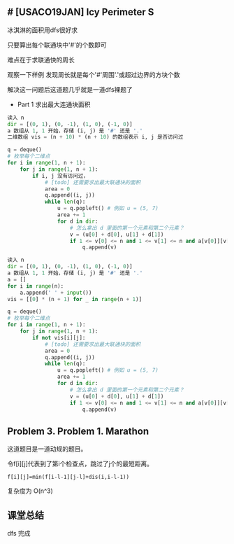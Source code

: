 ## # [USACO19JAN] Icy Perimeter S

冰淇淋的面积用dfs很好求

只要算出每个联通块中'#'的个数即可

难点在于求联通快的周长

观察一下样例 发现周长就是每个'#'周围'.'或超过边界的方块个数

解决这一问题后这道题几乎就是一道dfs裸题了

- Part 1 求出最大连通块面积

```py
读入 n
dir = [(0, 1), (0, -1), (1, 0), (-1, 0)]
a 数组从 1, 1 开始，存储 (i, j) 是 '#' 还是 '.'
二维数组 vis = (n + 10) * (n + 10) 的数组表示 i, j 是否访问过

q = deque()
# 枚举每个二维点
for i in range(1, n + 1):
    for j in range(1, n + 1):
        if i, j 没有访问过，
            # [todo] 还需要求出最大联通块的面积
            area = 0
            q.append((i, j))
            while len(q):
                u = q.popleft() # 例如 u = (5, 7)
                area += 1
                for d in dir:
                    # 怎么拿出 d 里面的第一个元素和第二个元素？
                    v = (u[0] + d[0], u[1] + d[1])
                    if 1 <= v[0] <= n and 1 <= v[1] <= n and a[v[0]][v[1]] == '#' and not vis[v[0]][v[1]]:
                        q.append(v)
```

```py
读入 n
dir = [(0, 1), (0, -1), (1, 0), (-1, 0)]
a 数组从 1, 1 开始，存储 (i, j) 是 '#' 还是 '.'
a = []
for i in range(n):
    a.append(' ' + input())
vis = [[0] * (n + 1) for _ in range(n + 1)]

q = deque()
# 枚举每个二维点
for i in range(1, n + 1):
    for j in range(1, n + 1):
        if not vis[i][j]:
            # [todo] 还需要求出最大联通块的面积
            area = 0
            q.append((i, j))
            while len(q):
                u = q.popleft() # 例如 u = (5, 7)
                area += 1
                for d in dir:
                    # 怎么拿出 d 里面的第一个元素和第二个元素？
                    v = (u[0] + d[0], u[1] + d[1])
                    if 1 <= v[0] <= n and 1 <= v[1] <= n and a[v[0]][v[1]] == '#' and not vis[v[0]][v[1]]:
                        q.append(v)

```

## Problem 3. Problem 1. Marathon

这道题目是一道动规的题目。

令f[i][j]代表到了第i个检查点，跳过了j个的最短距离。

`f[i][j]=min(f[i-l-1][j-l]+dis(i,i-l-1))`

复杂度为 O(n^3)

## 课堂总结

dfs 完成

